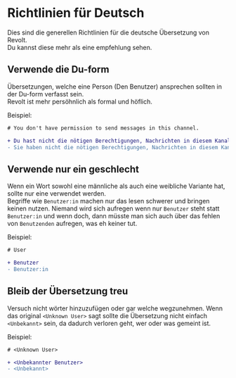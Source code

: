 # Richtlinien für Deutsch
Dies sind die generellen Richtlinien für die deutsche Übersetzung von Revolt.  
Du kannst diese mehr als eine empfehlung sehen.

## Verwende die Du-form
Übersetzungen, welche eine Person (Den Benutzer) ansprechen sollten in der Du-form verfasst sein.  
Revolt ist mehr persöhnlich als formal und höflich.

Beispiel:  
```patch
# You don't have permission to send messages in this channel.

+ Du hast nicht die nötigen Berechtigungen, Nachrichten in diesem Kanal zu versenden.
- Sie haben nicht die nötigen Berechtigungen, Nachrichten in diesem Kanal zu versenden.
```

## Verwende nur ein geschlecht
Wenn ein Wort sowohl eine männliche als auch eine weibliche Variante hat, sollte nur eine verwendet werden.  
Begriffe wie `Benutzer:in` machen nur das lesen schwerer und bringen keinen nutzen. Niemand wird sich aufregen wenn nur `Benutzer` steht statt `Benutzer:in` und wenn doch, dann müsste man sich auch über das fehlen von `Benutzenden` aufregen, was eh keiner tut.

Beispiel:  
```patch
# User

+ Benutzer
- Benutzer:in
```

## Bleib der Übersetzung treu
Versuch nicht wörter hinzuzufügen oder gar welche wegzunehmen. Wenn das original `<Unknown User>` sagt sollte die Übersetzung nicht einfach `<Unbekannt>` sein, da dadurch verloren geht, wer oder was gemeint ist.

Beispiel:  
```patch
# <Unknown User>

+ <Unbekannter Benutzer>
- <Unbekannt>
```
